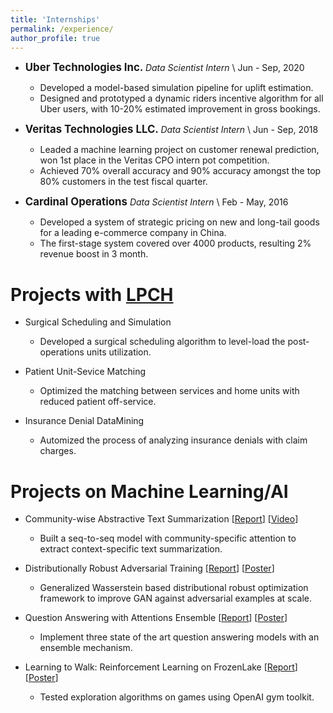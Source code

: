 ```yaml
---
title: 'Internships'
permalink: /experience/
author_profile: true
---
```


* **<span style="font-size:1.2em;"> Uber Technologies Inc.   </span>**  *Data Scientist Intern* \\
Jun - Sep, 2020
  * Developed a model-based simulation pipeline for uplift estimation.
  * Designed and prototyped a dynamic riders incentive algorithm for all Uber users, with 10-20% estimated improvement in gross bookings.

* **<span style="font-size:1.2em;"> Veritas Technologies LLC.   </span>** *Data Scientist Intern* \\
Jun - Sep, 2018
  * Leaded a machine learning project on customer renewal prediction, won 1st place in the Veritas CPO intern pot competition.
  * Achieved 70% overall accuracy and 90% accuracy amongst the top 80% customers in the test fiscal quarter.

* **<span style="font-size:1.2em;"> Cardinal Operations   </span>**  *Data Scientist Intern* \\
Feb - May, 2016
  * Developed a system of strategic pricing on new and long-tail goods for a leading e-commerce company in China.
  * The first-stage system covered over 4000 products, resulting 2% revenue boost in 3 month.


Projects with [LPCH](https://www.stanfordchildrens.org/)
======
  * Surgical Scheduling and Simulation
    * Developed a surgical scheduling algorithm to level-load the post-operations units utilization.

  * Patient Unit-Sevice Matching
    * Optimized the matching between services and home units with reduced patient off-service.

  * Insurance Denial DataMining
    * Automized the process of analyzing insurance denials with claim charges.


Projects on Machine Learning/AI
======
* Community-wise Abstractive Text Summarization [[Report](https://tengz-sudo.github.io/files/CS_224U_Final_Paper.pdf)] [[Video](https://www.youtube.com/watch?v=11kCRQVzWJA&feature=youtu.be)]
  * Built a seq-to-seq model with community-specific attention to extract context-specific text summarization.

* Distributionally Robust Adversarial Training [[Report](https://tengz-sudo.github.io/files/CS231N_report.pdf)] [[Poster](https://tengz-sudo.github.io/files/CS231N_poster.pdf)]
  * Generalized Wasserstein based distributional robust optimization framework to improve GAN against adversarial examples at scale.

* Question Answering with Attentions Ensemble [[Report](https://tengz-sudo.github.io/files/CS224N_Report.pdf)] [[Poster](https://tengz-sudo.github.io/files/CS224N_Poster.pdf)]
  * Implement three state of the art question answering models with an ensemble mechanism.

* Learning to Walk: Reinforcement Learning on FrozenLake [[Report](https://tengz-sudo.github.io/files/MS_E338_Report.pdf)] [[Poster](https://tengz-sudo.github.io/files/MS_E338_Poster.pdf)]
  * Tested exploration algorithms on games using OpenAI gym toolkit.
